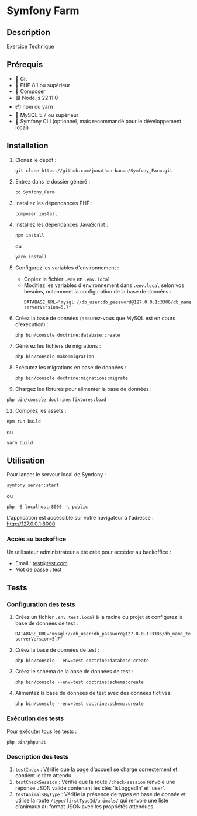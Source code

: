 # Symfony Farm

## Description

Exercice Technique

## Prérequis

- 🐙 Git
- 🐘 PHP 8.1 ou supérieur
- 🎼 Composer
- 🟩 Node.js 22.11.0
- 📦 npm ou yarn
- 🐬 MySQL 5.7 ou supérieur
- 🎵 Symfony CLI (optionnel, mais recommandé pour le développement local)

## Installation

1. Clonez le dépôt :
   ```
   git clone https://github.com/jonathan-banon/Symfony_Farm.git
   ```
2. Entrez dans le dossier généré :
   ```
   cd Symfony_Farm
   ```
   
3. Installez les dépendances PHP :
   ```
   composer install
   ```

4. Installez les dépendances JavaScript :
   ```
   npm install
   ```
      ou
   ```
   yarn install
   ```

6. Configurez les variables d'environnement :
   - Copiez le fichier `.env` en `.env.local`
   - Modifiez les variables d'environnement dans `.env.local` selon vos besoins, notamment la configuration de la base de données :
     ```
     DATABASE_URL="mysql://db_user:db_password@127.0.0.1:3306/db_name?serverVersion=5.7"
     ```

7. Créez la base de données (assurez-vous que MySQL est en cours d'exécution) :
   ```
   php bin/console doctrine:database:create
   ```

8. Générez les fichiers de migrations :
   ```
   php bin/console make:migration
   ```

9. Exécutez les migrations en base de données :
   ```
   php bin/console doctrine:migrations:migrate
   ```

10. Chargez les fixtures pour alimenter la base de données :
   ```
   php bin/console doctrine:fixtures:load
   ```

11. Compilez les assets :
   ```
   npm run build
   ```
   ou
   ```
   yarn build
   ```
## Utilisation

   Pour lancer le serveur local de Symfony :

   ```
   symfony server:start
   ```
   ou 
   ```
   php -S localhost:8000 -t public
   ```
L'application est accessible sur votre navigateur à l'adresse : http://127.0.0.1:8000

### Accès au backoffice

Un utilisateur administrateur a été créé pour accéder au backoffice :

- Email : test@test.com
- Mot de passe : test

## Tests

### Configuration des tests

1. Créez un fichier `.env.test.local` à la racine du projet et configurez la base de données de test :
   ```
   DATABASE_URL="mysql://db_user:db_password@127.0.0.1:3306/db_name_test?serverVersion=5.7"
   ```

2. Créez la base de données de test :
   ```
   php bin/console --env=test doctrine:database:create
   ```

3. Créez le schéma de la base de données de test :
   ```
   php bin/console --env=test doctrine:schema:create
   ```

4. Alimentez la base de données de test avec des données fictives:
   ```
   php bin/console --env=test doctrine:schema:create
   ```

### Exécution des tests

Pour exécuter tous les tests :
```
php bin/phpunit
```

### Description des tests

1. `testIndex` : Vérifie que la page d'accueil se charge correctement et contient le titre attendu.
2. `testCheckSession` : Vérifie que la route `/check-session` renvoie une réponse JSON valide contenant les clés 'isLoggedIn' et 'user'.
3. `testAnimalsByType` : Vérifie la présence de types en base de donnée et utilise la route `/type/firstTypeId/animals/` qui renvoie une liste d'animaux au format JSON avec les propriétés attendues.